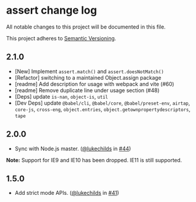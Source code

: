 # assert change log

All notable changes to this project will be documented in this file.

This project adheres to [Semantic Versioning](http://semver.org/).

## 2.1.0

- [New] Implement `assert.match()` and `assert.doesNotMatch()`
- [Refactor] switching to a maintained Object.assign package
- [readme] Add description for usage with webpack and vite (#60)
- [readme] Remove duplicate line under usage section (#48)
- [Deps] update `is-nan`, `object-is`, `util`
- [Dev Deps] update `@babel/cli`, `@babel/core`, `@babel/preset-env`, `airtap`, `core-js`, `cross-eng`, `object.entries`, `object.getownpropertydescriptors`, `tape`

## 2.0.0

* Sync with Node.js master. ([@lukechilds](https://github.com/lukechilds) in [#44](https://github.com/browserify/commonjs-assert/pull/44))

**Note:** Support for IE9 and IE10 has been dropped. IE11 is still supported.

## 1.5.0
* Add strict mode APIs. ([@lukechilds](https://github.com/lukechilds) in [#41](https://github.com/browserify/commonjs-assert/pull/41))
